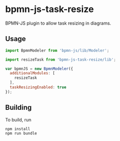 # bpmn-js-task-resize
BPMN-JS plugin to allow task resizing in diagrams.

## Usage

```javascript
import BpmnModeler from 'bpmn-js/lib/Modeler';

import resizeTask from 'bpmn-js-task-resize/lib';

var bpmnJS = new BpmnModeler({
  additionalModules: [
    resizeTask
  ],
  taskResizingEnabled: true
});
```

## Building

To build, run

```
npm install
npm run bundle
```
